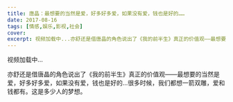 ```yaml
---
title: 唐晶：最想要的当然是爱，好多好多爱，如果没有爱，钱也是好的……
date: 2017-08-16
tags: [情感,娱乐,影视,社会]
cover: 
excerpt: 视频加载中...亦舒还是借唐晶的角色说出了《我的前半生》真正的价值观——最想要的当然是爱，好多好多爱，如果没有爱，钱也是好的...很多时候，我们都想一箭双雕，爱和钱都有。这是多少人的梦想。
---
```

视频加载中...

亦舒还是借唐晶的角色说出了《我的前半生》真正的价值观——最想要的当然是爱，好多好多爱，如果没有爱，钱也是好的...很多时候，我们都想一箭双雕，爱和钱都有。这是多少人的梦想。

